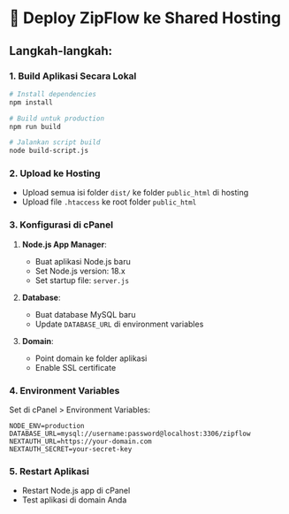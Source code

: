 # 🚀 Deploy ZipFlow ke Shared Hosting

## Langkah-langkah:

### 1. Build Aplikasi Secara Lokal
```bash
# Install dependencies
npm install

# Build untuk production
npm run build

# Jalankan script build
node build-script.js
```

### 2. Upload ke Hosting
- Upload semua isi folder `dist/` ke folder `public_html` di hosting
- Upload file `.htaccess` ke root folder `public_html`

### 3. Konfigurasi di cPanel
1. **Node.js App Manager**:
   - Buat aplikasi Node.js baru
   - Set Node.js version: 18.x
   - Set startup file: `server.js`

2. **Database**:
   - Buat database MySQL baru
   - Update `DATABASE_URL` di environment variables

3. **Domain**:
   - Point domain ke folder aplikasi
   - Enable SSL certificate

### 4. Environment Variables
Set di cPanel > Environment Variables:
```
NODE_ENV=production
DATABASE_URL=mysql://username:password@localhost:3306/zipflow
NEXTAUTH_URL=https://your-domain.com
NEXTAUTH_SECRET=your-secret-key
```

### 5. Restart Aplikasi
- Restart Node.js app di cPanel
- Test aplikasi di domain Anda 